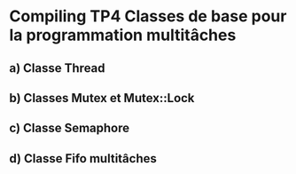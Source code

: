 # Compiling TP4 Classes de base pour la programmation multitâches

## a) Classe Thread


## b) Classes Mutex et Mutex::Lock


## c) Classe Semaphore


## d) Classe Fifo multitâches
